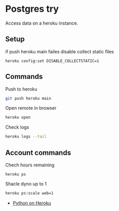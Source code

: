 # Postgres try

Access data on a heroku instance.


## Setup

if push heroku main failes
disable collect static files
```
heroku config:set DISABLE_COLLECTSTATIC=1
```

## Commands

Push to heroku
```sh
git push heroku main
```

Open remote in browser
```sh
heroku open
```

Check logs
```sh
heroku logs --tail
```

## Account commands

Chech hours remaining
```
heroku ps
```

Shacle dyno up to 1
```sh
heroku ps:scale web=1
```

- [Python on Heroku](https://devcenter.heroku.com/categories/python)
